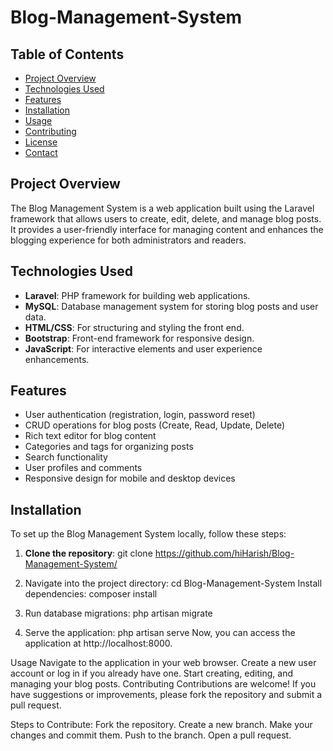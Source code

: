 # Blog-Management-System

## Table of Contents
- [Project Overview](#project-overview)
- [Technologies Used](#technologies-used)
- [Features](#features)
- [Installation](#installation)
- [Usage](#usage)
- [Contributing](#contributing)
- [License](#license)
- [Contact](#contact)

## Project Overview

The Blog Management System is a web application built using the Laravel framework that allows users to create, edit, delete, and manage blog posts. It provides a user-friendly interface for managing content and enhances the blogging experience for both administrators and readers.

## Technologies Used

- **Laravel**: PHP framework for building web applications.
- **MySQL**: Database management system for storing blog posts and user data.
- **HTML/CSS**: For structuring and styling the front end.
- **Bootstrap**: Front-end framework for responsive design.
- **JavaScript**: For interactive elements and user experience enhancements.

## Features

- User authentication (registration, login, password reset)
- CRUD operations for blog posts (Create, Read, Update, Delete)
- Rich text editor for blog content
- Categories and tags for organizing posts
- Search functionality
- User profiles and comments
- Responsive design for mobile and desktop devices

## Installation

To set up the Blog Management System locally, follow these steps:

1. **Clone the repository**:
   git clone https://github.com/hiHarish/Blog-Management-System/

2. Navigate into the project directory:
   cd Blog-Management-System
   Install dependencies:
    composer install

3. Run database migrations:
php artisan migrate

4. Serve the application:
php artisan serve
Now, you can access the application at http://localhost:8000.

Usage
Navigate to the application in your web browser.
Create a new user account or log in if you already have one.
Start creating, editing, and managing your blog posts.
Contributing
Contributions are welcome! If you have suggestions or improvements, please fork the repository and submit a pull request.

Steps to Contribute:
Fork the repository.
Create a new branch.
Make your changes and commit them.
Push to the branch.
Open a pull request.
